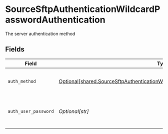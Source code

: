 # SourceSftpAuthenticationWildcardPasswordAuthentication

The server authentication method


## Fields

| Field                                                                                                                                                                            | Type                                                                                                                                                                             | Required                                                                                                                                                                         | Description                                                                                                                                                                      |
| -------------------------------------------------------------------------------------------------------------------------------------------------------------------------------- | -------------------------------------------------------------------------------------------------------------------------------------------------------------------------------- | -------------------------------------------------------------------------------------------------------------------------------------------------------------------------------- | -------------------------------------------------------------------------------------------------------------------------------------------------------------------------------- |
| `auth_method`                                                                                                                                                                    | [Optional[shared.SourceSftpAuthenticationWildcardPasswordAuthenticationAuthMethod]](undefined/models/shared/sourcesftpauthenticationwildcardpasswordauthenticationauthmethod.md) | :heavy_check_mark:                                                                                                                                                               | Connect through password authentication                                                                                                                                          |
| `auth_user_password`                                                                                                                                                             | *Optional[str]*                                                                                                                                                                  | :heavy_check_mark:                                                                                                                                                               | OS-level password for logging into the jump server host                                                                                                                          |
